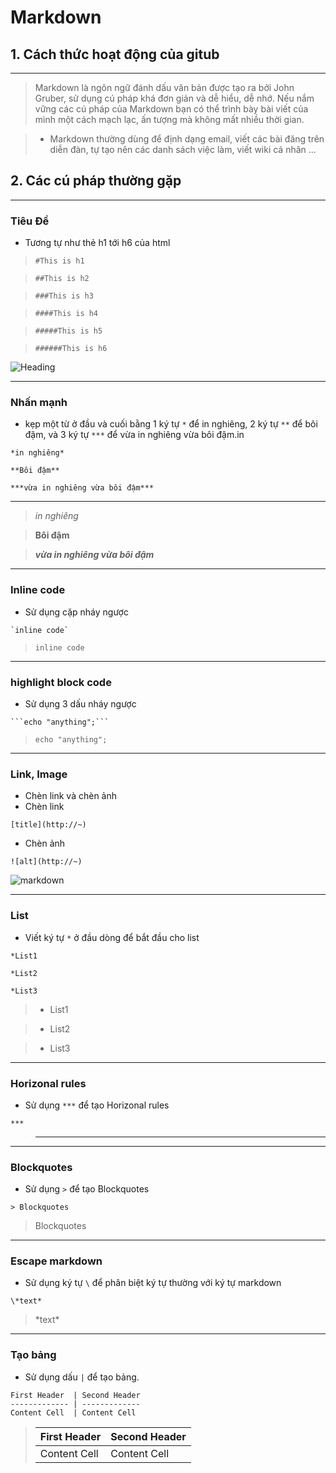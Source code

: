 # Markdown

## 1. Cách thức hoạt động của gitub
----
> Markdown là ngôn ngữ đánh dấu văn bản được tạo ra bởi John Gruber, sử dụng cú pháp khá đơn giản và dễ hiểu, dễ nhớ. Nếu nắm vững các cú pháp của Markdown bạn có thể trình bày bài viết của mình một cách mạch lạc, ấn tượng mà không mất nhiều thời gian.

> - Markdown thường dùng để định dạng email, viết các bài đăng trên diễn đàn, tự tạo nên các danh sách việc làm, viết wiki cá nhân ...

## 2. Các cú pháp thường gặp
----
### Tiêu Đề

 - Tương tự như thẻ h1 tới h6 của html
 
 > ```#This is h1```
 
 > ```##This is h2```
 
 > ```###This is h3```
 
 > ```####This is h4```
 
 > ```#####This is h5```
 
 > ```######This is h6```

![Heading](https://i.stack.imgur.com/5f2uf.jpg)

----

### Nhấn mạnh

 - kẹp một từ ở đầu và cuối bằng 1 ký tự `*` để in nghiêng, 2 ký tự `**` để bôi đậm, và 3 ký tự `***` để vừa in nghiêng vừa bôi đậm.in

`*in nghiêng*`

`**Bôi đậm**`

`***vừa in nghiêng vừa bôi đậm***`

---

> *in nghiêng*

> **Bôi đậm**

> ***vừa in nghiêng vừa bôi đậm***

----

### Inline code

- Sử dụng cặp nháy ngược

``` `inline code` ```


> ```inline code```

---

### highlight block code

- Sử dụng 3 dấu nháy ngược

` ```echo "anything";``` `

> ```echo "anything";```

----

### Link, Image

- Chèn link và chèn ảnh
 - Chèn link

 `[title](http://~)`
 - Chèn ảnh

 `![alt](http://~)`

![markdown](https://upload.wikimedia.org/wikipedia/commons/thumb/4/48/Markdown-mark.svg/1200px-Markdown-mark.svg.png)

----

### List

* Viết ký tự `*` ở đầu dòng để bắt đầu cho list

`*List1`

`*List2`

`*List3`

> * List1

> * List2

> * List3

---

### Horizonal rules

* Sử dụng `***` để tạo Horizonal rules

`***`

> ***

---

### Blockquotes

* Sử dụng `>` để tạo Blockquotes

`> Blockquotes`

> Blockquotes

---

### Escape markdown

* Sử dụng ký tự `\` để phân biệt ký tự thường với ký tự markdown

`\*text*`

> \*text*

---

### Tạo bảng

* Sử dụng dấu `|` để tạo bảng.

```
First Header  | Second Header
------------- | -------------
Content Cell  | Content Cell
```

> First Header  | Second Header
> ------------- | -------------
> Content Cell  | Content Cell
